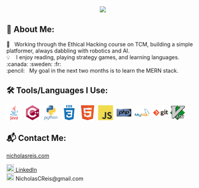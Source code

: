 <div align="center">
  <img src="https://i.pinimg.com/originals/f0/cc/d1/f0ccd12d87a6e24336788992a197b258.gif"> </img> <!-- Temporary Image -->
</div>

:robot: About Me:
---
<div>
🌱 &nbsp Working through the Ethical Hacking course on TCM, building a simple platformer, always dabbling with robotics and AI.<br>
💡 &nbsp&nbsp I enjoy reading, playing strategy games, and learning languages. :canada: :sweden: :fr:<br>
:pencil: &nbsp My goal in the next two months is to learn the MERN stack.<br>
</div>

:hammer_and_wrench: Tools/Languages I Use:
---
<div>
  <img src="https://github.com/devicons/devicon/blob/master/icons/java/java-original-wordmark.svg" title="Java" alt="Java" width="40" height="40"/>&nbsp;
  <img src="https://github.com/devicons/devicon/blob/master/icons/cplusplus/cplusplus-original.svg" title="cplusplus" alt="cplusplus" width="40" height="40"/>&nbsp;
  <img src="https://github.com/devicons/devicon/blob/master/icons/python/python-original-wordmark.svg" title="Python" alt="Python" width="40" height="40"/>&nbsp;
  <img src="https://github.com/devicons/devicon/blob/master/icons/css3/css3-plain-wordmark.svg"  title="CSS3" alt="CSS" width="40" height="40"/>&nbsp;
  <img src="https://github.com/devicons/devicon/blob/master/icons/html5/html5-original.svg" title="HTML5" alt="HTML" width="40" height="40"/>&nbsp;
  <img src="https://github.com/devicons/devicon/blob/master/icons/javascript/javascript-original.svg" title="JavaScript" alt="JavaScript" width="40" height="40"/>&nbsp;
  <img src="https://github.com/devicons/devicon/blob/master/icons/php/php-original.svg" title="PHP" alt="PHP" width="40" height="40"/>&nbsp;
  <img src="https://github.com/devicons/devicon/blob/master/icons/mysql/mysql-original-wordmark.svg" title="MySQL"  alt="MySQL" width="40" height="40"/>&nbsp;
  <img src="https://github.com/devicons/devicon/blob/master/icons/git/git-original-wordmark.svg" title="Git" **alt="Git" width="40" height="40"/>
  <img src="https://github.com/devicons/devicon/blob/master/icons/vim/vim-original.svg" title="Vim" **alt="Vim" width="40" height="40"/>
</div>

:mailbox_with_mail: Contact Me:
---
<a href="http://nicholasreis.com">nicholasreis.com</a><br>

<a href="https://www.linkedin.com/in/nicholascreis" rel="nofollow noreferrer">
   <img src="https://i.stack.imgur.com/gVE0j.png" style="width:20px;height:20px; alt="linkedin"> LinkedIn
 </a><br>
 <div><img src="https://www.clintonfitch.com/wp-content/uploads/2018/01/Gmail-Icon.png" style="width:20px;height:20px; alt="gmail"> NicholasCReis@gmail.com</div>
